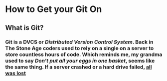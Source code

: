 # **How to Get your Git On**
## What is Git?
### Git is a DVCS or *Distributed Version Control System*.  Back in The Stone Age coders used to rely on a single on a server to store countless hours of code.  Which reminds me, my grandma used to say *Don't put all your eggs in one basket*, seems like the same thing.  If a server crashed or a hard drive failed, [all was lost](https://i.imgur.com/qMy5PAw.png)

